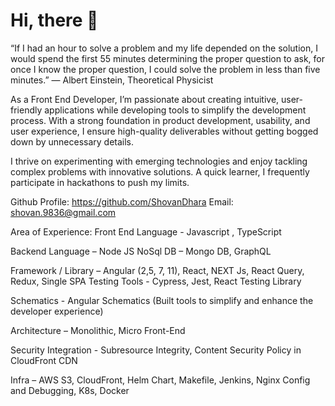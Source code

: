 # Hi, there 👋
“If I had an hour to solve a problem and my life depended on the solution, I would spend the first 55 minutes determining the proper question to ask, for once I know the proper question, I could solve the problem in less than five minutes.”
— Albert Einstein, Theoretical Physicist

As a Front End Developer, I’m passionate about creating intuitive, user-friendly applications while developing tools to simplify the development process. With a strong foundation in product development, usability, and user experience, I ensure high-quality deliverables without getting bogged down by unnecessary details.

I thrive on experimenting with emerging technologies and enjoy tackling complex problems with innovative solutions. A quick learner, I frequently participate in hackathons to push my limits.    

Github Profile: https://github.com/ShovanDhara
Email: shovan.9836@gmail.com

Area of Experience:
Front End Language - Javascript , TypeScript

Backend Language – Node JS
NoSql DB – Mongo DB, GraphQL

Framework / Library – Angular (2,5, 7, 11), React, NEXT Js, React Query, Redux, Single SPA
Testing Tools - Cypress, Jest, React Testing Library

Schematics  - Angular Schematics (Built tools to simplify and enhance the developer experience)

Architecture – Monolithic, Micro Front-End

Security Integration - Subresource Integrity, Content Security Policy in CloudFront CDN

Infra – AWS S3, CloudFront, Helm Chart, Makefile, Jenkins, Nginx Config and Debugging, K8s, Docker
